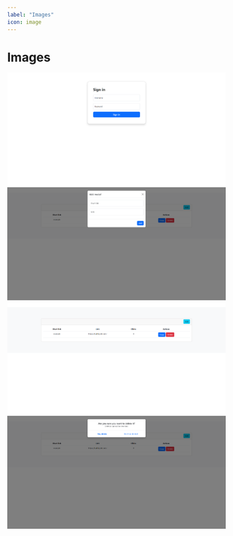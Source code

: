 ```yaml
---
label: "Images"
icon: image
---
```


# Images
![](assets/images/screenshot1.png)
![](assets/images/screenshot2.png)
![](assets/images/screenshot3.png)
![](assets/images/screenshot4.png)